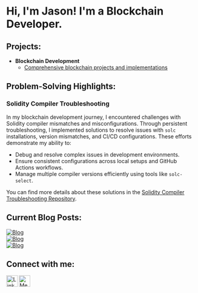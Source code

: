 # Hi, I'm Jason! I'm a Blockchain Developer.

## Projects:

- <b>Blockchain Development</b>
  - [Comprehensive blockchain projects and implementations](https://github.com/jason-victor1/Blockchain-Development.git)

## Problem-Solving Highlights:
### Solidity Compiler Troubleshooting
In my blockchain development journey, I encountered challenges with Solidity compiler mismatches and misconfigurations. Through persistent troubleshooting, I implemented solutions to resolve issues with `solc` installations, version mismatches, and CI/CD configurations. These efforts demonstrate my ability to:
- Debug and resolve complex issues in development environments.
- Ensure consistent configurations across local setups and GitHub Actions workflows.
- Manage multiple compiler versions efficiently using tools like `solc-select`.

You can find more details about these solutions in the [Solidity Compiler Troubleshooting Repository](https://github.com/jason-victor1/solidity-compiler-troubleshooting.git).

## Current Blog Posts:
[![Blog](https://img.shields.io/badge/Read%20Blog-How%20to%20Stop%20SIM%20Swapping%20Scams%20with%20Blockchain%20Technology-darkblue)](https://medium.com/@jasonvictor19/how-to-stop-sim-swapping-scams-with-blockchain-technology-2c97e60cc566)  
[![Blog](https://img.shields.io/badge/Read%20Blog-Why%20Blockchain%20Can’t%20Be%20Hacked%3A%20Breaking%20Down%20Its%20Security%20Features-darkblue)](https://medium.com/@jasonvictor19/why-blockchain-cant-be-hacked-breaking-down-its-security-features-f3a0fda29976)  
[![Blog](https://img.shields.io/badge/Read%20Blog-Solidity%20Development%3A%20Developing%20the%20Timelock%20Smart%20Contract-darkblue)](https://medium.com/@jasonvictor19/solidity-development-developing-the-timelock-smart-contract-c479800b4609)

## Connect with me:

<a href="https://linkedin.com">
  <img align="left" alt="LinkedIn" width="30px" src="https://img.icons8.com/fluent/48/000000/linkedin.png" />
</a>

<a href="https://medium.com">
  <img align="left" alt="Medium" width="30px" src="https://upload.wikimedia.org/wikipedia/commons/e/ec/Medium_logo_Monogram.svg" />
</a>

<!-- Make sure to add some space after the icons -->
<br />
<br />

<!-- Now add your actual link references below -->
[linkedin]: https://linkedin.com
[medium]: https://medium.com


